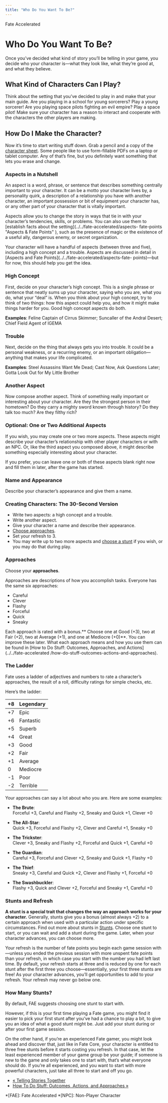 ```yaml
---
title: "Who Do You Want To Be?"
---
```

    
Fate Accelerated

#  Who Do You Want To Be?

Once you’ve decided what kind of story you’ll be telling in your game, you
decide who your character is—what they look like, what they’re good at, and
what they believe.

## What Kind of Characters Can I Play?

Think about the setting that you’ve decided to play in and make that your main
guide. Are you playing in a school for young sorcerers? Play a young sorcerer!
Are you playing space pilots fighting an evil empire? Play a space pilot! Make
sure your character has a reason to interact and cooperate with the characters
the other players are making.

## How Do I Make the Character?

Now it’s time to start writing stuff down. Grab a pencil and a copy of the
[character sheet](http://www.evilhat.com/home/fate-core-downloads/ "Download a
Character Sheet from Evil Hat" ). Some people like to use form-fillable PDFs
on a laptop or tablet computer. Any of that’s fine, but you definitely want
something that lets you erase and change.

### Aspects in a Nutshell

An aspect is a word, phrase, or sentence that describes something centrally
important to your character. It can be a motto your character lives by, a
personality quirk, a description of a relationship you have with another
character, an important possession or bit of equipment your character has, or
any other part of your character that is vitally important.

Aspects allow you to change the story in ways that tie in with your
character’s tendencies, skills, or problems. You can also use them to
[establish facts about the setting](../../fate-accelerated/aspects-
fate-points "Aspects & Fate Points" ), such as the presence of magic or the
existence of a useful ally, dangerous enemy, or secret organization.

Your character will have a handful of aspects (between three and five),
including a high concept and a trouble. Aspects are discussed in detail in
[Aspects and Fate Points](../../fate-accelerated/aspects-fate-
points)—but for now, this should help you get the idea.

### High Concept

First, decide on your character’s high concept. This is a single phrase or
sentence that neatly sums up your character, saying who you are, what you do,
what your “deal” is. When you think about your high concept, try to think of
two things: how this aspect could help you, and how it might make things
harder for you. Good high concept aspects do both.

**Examples**: <span class="aspect">Feline Captain of Cirrus Skimmer</span>; <span class="aspect">Suncaller of the Andral Desert</span>; <span class="aspect">Chief Field Agent of IGEMA</span>

### Trouble

Next, decide on the thing that always gets you into trouble. It could be a
personal weakness, or a recurring enemy, or an important obligation—anything
that makes your life complicated.

**Examples**: <span class="aspect">Steel Assassins Want Me Dead</span>; <span class="aspect">Cast Now</span>, <span class="aspect">Ask Questions Later</span>; <span class="aspect">Gotta Look Out for My Little Brother</span>

### Another Aspect

Now compose another aspect. Think of something really important or interesting
about your character. Are they the strongest person in their hometown? Do they
carry a mighty sword known through history? Do they talk too much? Are they
filthy rich?

### Optional: One or Two Additional Aspects

If you wish, you may create one or two more aspects. These aspects might
describe your character’s relationship with other player characters or with an
NPC. Or, like the third aspect you composed above, it might describe something
especially interesting about your character.

If you prefer, you can leave one or both of these aspects blank right now and
fill them in later, after the game has started.

### Name and Appearance

Describe your character’s appearance and give them a name.

### Creating Characters: The 30-Second Version

  * Write two aspects: a high concept and a trouble.
  * Write another aspect.
  * Give your character a name and describe their appearance.
  * [Choose approaches](../../fate-accelerated/how-do-stuff-outcomes-actions-and-approaches).
  * Set your refresh to 3.
  * You may write up to two more aspects and [choose a stunt](../../fate-accelerated/stunts) if you wish, or you may do that during play.

### Approaches

Choose your **approaches**.

Approaches are descriptions of how you accomplish tasks. Everyone has the same
six approaches:

  * Careful
  * Clever
  * Flashy
  * Forceful
  * Quick
  * Sneaky

Each approach is rated with a bonus.** Choose one at Good (+3), two at Fair
(+2), two at Average (+1), and one at Mediocre (+0)**. You can improve these
later. What each approach means and how you use them can be found in [How to
Do Stuff: Outcomes, Approaches, and Actions](../../fate-accelerated
/how-do-stuff-outcomes-actions-and-approaches).

### The Ladder

Fate uses a ladder of adjectives and numbers to rate a character’s approaches,
the result of a roll, difficulty ratings for simple checks, etc.

Here’s the ladder:

+8| Legendary  
---|---  
+7| Epic  
+6| Fantastic  
+5| Superb  
+4| Great  
+3| Good  
+2| Fair  
+1| Average  
0| Mediocre  
-1| Poor  
-2| Terrible  
  
Your approaches can say a lot about who you are. Here are some examples:

  * **The Brute**:  
Forceful +3, Careful and Flashy +2, Sneaky and Quick +1, Clever +0

  * **The All-Star**:  
Quick +3, Forceful and Flashy +2, Clever and Careful +1, Sneaky +0

  * **The Trickster**:  
Clever +3, Sneaky and Flashy +2, Forceful and Quick +1, Careful +0

  * **The Guardian**:  
Careful +3, Forceful and Clever +2, Sneaky and Quick +1, Flashy +0

  * **The Thief**:  
Sneaky +3, Careful and Quick +2, Clever and Flashy +1, Forceful +0

  * **The Swashbuckler**:  
Flashy +3, Quick and Clever +2, Forceful and Sneaky +1, Careful +0

### Stunts and Refresh

**A stunt is a special trait that changes the way an approach works for your character.** Generally, stunts give you a bonus (almost always +2) to a certain approach when used with a particular action under specific circumstances. Find out more about stunts in [Stunts](../../fate-accelerated/stunts "Stunts" ). Choose one stunt to start, or you can wait and add a stunt during the game. Later, when your character advances, you can choose more.

Your refresh is the number of fate points you begin each game session
with—unless you ended the previous session with more unspent fate points than
your refresh, in which case you start with the number you had left last time.
By default, your refresh starts at three and is reduced by one for each stunt
after the first three you choose—essentially, your first three stunts are
free! As your character advances, you’ll get opportunities to add to your
refresh. Your refresh may never go below one.

### How Many Stunts?

By default, FAE suggests choosing one stunt to start with.

However, if this is your first time playing a Fate game, you might find it
easier to pick your first stunt after you’ve had a chance to play a bit, to
give you an idea of what a good stunt might be. Just add your stunt during or
after your first game session.

On the other hand, if you’re an experienced Fate gamer, you might look ahead
and discover that, just like in Fate Core, your character is entitled to three
free stunts before it starts costing you refresh. In that case, let the least
experienced member of your game group be your guide; if someone is new to the
game and only takes one to start with, that’s what everyone should do. If
you’re all experienced, and you want to start with more powerful characters,
just take all three to start and off you go.

  * [« Telling Stories Together](/fate-accelerated/telling-stories-together)
  * [How To Do Stuff: Outcomes, Actions, and Approaches »](/fate-accelerated/how-do-stuff-outcomes-actions-and-approaches)

  *[FAE]: Fate Accelerated
  *[NPC]: Non-Player Character

